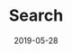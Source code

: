---
title: Search
description: Search
date: '2019-05-28'
aliases:
  - search
license: CC BY-NC-ND
menu:
    main: 
        weight: -60
        params:
            icon: search
--- 